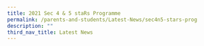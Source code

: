```yaml
---
title: 2021 Sec 4 & 5 staRs Programme
permalink: /parents-and-students/Latest-News/sec4n5-stars-prog
description: ""
third_nav_title: Latest News
---
```

